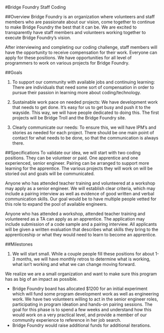 #Bridge Foundry Staff Coding

##Overview
Bridge Foundry is an organization where volunteers and staff members who are passionate about our vision, come together to continue to make Bridge Foundry the best that it can be. We are excited to transparently have staff members and volunteers working together to execute Bridge Foundry’s vision.

After interviewing and completing our coding challenge, staff members will have the opportunity to receive compensation for their work. Everyone can apply for these positions. We have opportunities for all level of programmers to work on various projects for Bridge Foundry.

##Goals
1. To support our community with available jobs and continuing learning: There are individuals that need some sort of compensation in order to pursue their passion in learning more about coding/technology.

1. Sustainable work pace on needed projects: We have development work that needs to get done. It’s easy for us to get busy and push it to the wayside. This way, we will have people dedicated to doing this. The first projects will be Bridge Troll and the Bridge Foundry site.

1. Clearly communicate our needs: To ensure this, we will have IPM’s and stories as needed for each project. There should be one main point of contact for what needs to be done, so that the communication is always there.

##Specifications
To validate our idea, we will start with two coding positions. They can be volunteer or paid. One apprentice and one experienced, senior engineer. Pairing can be arranged to support more learning for the apprentice. The various projects they will work on will be storied out and goals will be communicated.

Anyone who has attended teacher training and volunteered at a workshop may apply as a senior engineer.  We will establish clear criteria, which may include a pairing interview as well as evidence of good written and verbal communication skills.  Our goal would be to have multiple people vetted for this role to expand the pool of available engineers.

Anyone who has attended a workshop, attended teacher training and volunteered as a TA can apply as an apprentice.  The application may include submission of a code sample and a pairing interview.  All applicants will be given a written evaluation that describes what skills they bring to the apprenticeship or what they would need to learn to become an apprentice.

##Milestones
1. We will start small. While a couple people fill these positions for about 1-3 months, we will have monthly retros to determine what is working, what isn’t working and what we can change moving forward.

We realize we are a small organization and want to make sure this program has as big of an impact as possible.
*   Bridge Foundry board has allocated $1200 for an initial experiment which will fund some program development work as well as engineering work.  We have two volunteers willing to act in the senior engineer roles, participating in program ideation and hands-on pairing sessions. The goal for this phase is to spend a few weeks and understand how this would work on a very practical level, and provide a member of our community experience to reference in her job search.
*   Bridge Foundry would raise additional funds for additional iterations.
